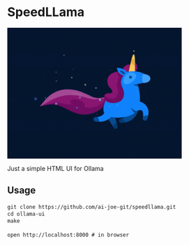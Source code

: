 # SpeedLLama

<img src="tenor.gif" alt="Logo" width="400" align="center">


Just a simple HTML UI for Ollama


## Usage

```
git clone https://github.com/ai-joe-git/speedllama.git
cd ollama-ui
make

open http://localhost:8000 # in browser
```

